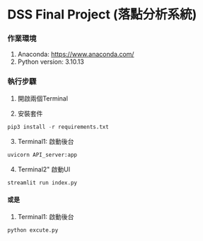 # DSS Final Project (落點分析系統)

### 作業環境

 1. Anaconda: https://www.anaconda.com/
 2. Python version: 3.10.13

### 執行步驟
 1. 開啟兩個Terminal

 2. 安裝套件
 ```python
 pip3 install -r requirements.txt
 ```
 3. Terminal1: 啟動後台
 ```python
 uvicorn API_server:app
 ```

 4. Terminal2" 啟動UI
 ```python
 streamlit run index.py
 ```

#### 或是

 1. Terminal1: 啟動後台
 ```python
 python excute.py
 ```